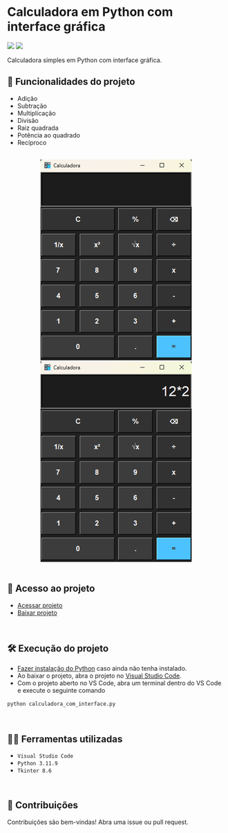 # Calculadora em Python com interface gráfica

<p align="left">
<!--     <img src="https://img.shields.io/badge/Status-Em%20Desenvolvimento-orange?style=for-the-badge"/> -->
    <img src="https://img.shields.io/badge/Status-Conclu%C3%ADdo-brightgreen?style=for-the-badge"/>
    <img src="https://img.shields.io/github/license/EricFilipeF/calculadora-em-python?color=blue&style=for-the-badge"/>
</p>

Calculadora simples em Python com interface gráfica.

## 🔨 Funcionalidades do projeto
- Adição
- Subtração
- Multiplicação
- Divisão
- Raiz quadrada
- Potência ao quadrado
- Recíproco

<br>

<div display: inline_block align="center">
  <img src="img/screenshot1.png" alt="Screenshot 1"/>
  <img src="img/screenshot2.png" alt="Screenshot 2"/>
</div>

<br>

## 📁 Acesso ao projeto
- [Acessar projeto](https://github.com/EricFilipeF/calculadora-em-python)
- [Baixar projeto](https://github.com/EricFilipeF/calculadora-em-python/archive/refs/heads/main.zip)

<br>

## 🛠️ Execução do projeto
- [Fazer instalação do Python](https://www.python.org/downloads/) caso ainda não tenha instalado.
- Ao baixar o projeto, abra o projeto no [Visual Studio Code](https://code.visualstudio.com/).
- Com o projeto aberto no VS Code, abra um terminal dentro do VS Code e execute o seguinte comando
```bash
python calculadora_com_interface.py
```

<br>

## 🧑‍💻 Ferramentas utilizadas
- `Visual Studio Code`
-  `Python 3.11.9`
-  `Tkinter 8.6`

<br>

## 🤝 Contribuições
Contribuições são bem-vindas! Abra uma issue ou pull request.
